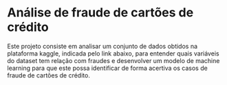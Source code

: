 # Análise de fraude de cartões de crédito

Este projeto consiste em analisar um conjunto de dados obtidos na plataforma kaggle, indicada pelo link abaixo, para entender quais variáveis do dataset tem relação com fraudes e desenvolver um modelo de machine learning para que este possa identificar de forma acertiva os casos de fraude de cartões de crédito.



